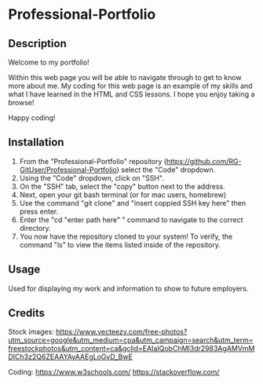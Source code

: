 # Professional-Portfolio

## Description

Welcome to my portfolio! 

Within this web page you will be able to navigate through to get to know more about me. My coding for this web page is an example of my skills and what I have learned in the HTML and CSS lessons. I hope you enjoy taking a browse! 

Happy coding! 


## Installation
1. From the "Professional-Portfolio" repository (https://github.com/RG-GitUser/Professional-Portfolio) select the "Code" dropdown.
2. Using the "Code" dropdown, click on "SSH".
3. On the "SSH" tab, select the "copy" button next to  the address.
4. Next, open your git bash terminal (or for mac users, homebrew)
5. Use the command "git clone" and "insert coppied SSH key here" then press enter. 
6. Enter the "cd "enter path here" " command to navigate to the correct directory. 
7. You now have the repository cloned to your system! To verify, the command "ls" to view the items listed inside of the repository. 

## Usage

Used for displaying my work and information to show to future employers. 

## Credits 

Stock images: https://www.vecteezy.com/free-photos?utm_source=google&utm_medium=cpa&utm_campaign=search&utm_term=freestockphotos&utm_content=ca&gclid=EAIaIQobChMI3dr2983AgAMVmMDICh3z2Q6ZEAAYAyAAEgLoGvD_BwE

Coding: https://www.w3schools.com/ 
        https://stackoverflow.com/ 